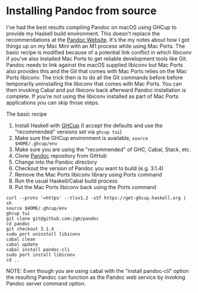 
# Installing Pandoc from source

I've had the best results compiling Pandoc on macOS using GHCup to provide my Haskell build environment.  This doesn't replace the recommendations at the [Pandoc Website](https://pandoc.org). It's the my notes about how I got things up on my Mac Mini with an M1 process while using Mac Ports. The basic recipe is modified because of a potential link conflict in which libiconv if you've also installed Mac Ports to get reliable development tools like Git. Pandoc needs to link against the macOS supplied libiconv but Mac Ports also provides this and the Git that comes with Mac Ports relies on the Mac Ports libiconv. The trick then is to do all the Git commands before 
before temporarily uninstalling the libiconv that comes with Mac Ports. You can then invoking Cabal and put libiconv back afterward Pandoc installation is complete. If you're not using the libiconv installed as part of Mac Ports applications you can skip those steps.

The basic recipe

1. Install Haskell with [GHCup](https://www.haskell.org/ghcup/) (I accept the defaults and use the "recommended" versions set via `ghcup tui`)
2. Make sure the GHCup environment is available, `source $HOME/.ghcup/env`
3. Make sure you are using the "recommended" of GHC, Cabal, Stack, etc.
4. Clone [Pandoc](https://github.com/jgm/pandoc) repository from GitHub
5. Change into the Pandoc directory
6. Checkout the version of Pandoc you want to build (e.g. 3.1.4)
7. Remove the Mac Ports libiconv library using Ports command
8. Run the usual Haskell/Cabal build process
9. Put the Mac Ports libiconv back using the Ports command


~~~
curl --proto '=https' --tlsv1.2 -sSf https://get-ghcup.haskell.org | sh
source $HOME/.ghcup/env
ghcup tui
git clone git@github.com:jgm/pandoc
cd pandoc
git checkout 3.1.4
sudo port uninstall libiconv
cabal clean
cabal update
cabal install pandoc-cli
sudo port install libiconv
cd ..
~~~

NOTE: Even though you are using cabal with the "install pandoc-cli" option the resulting Pandoc can function as the Pandoc web service by invoking Pandoc server command option.

